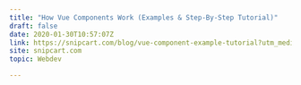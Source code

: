 ```yaml
---
title: "How Vue Components Work (Examples & Step-By-Step Tutorial)"
draft: false
date: 2020-01-30T10:57:07Z
link: https://snipcart.com/blog/vue-component-example-tutorial?utm_medium=RSS&utm_source=hune
site: snipcart.com
topic: Webdev  

---
```

